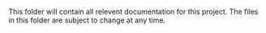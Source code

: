 This folder will contain all relevent documentation for this project. The files in this folder are subject to change at any time.
